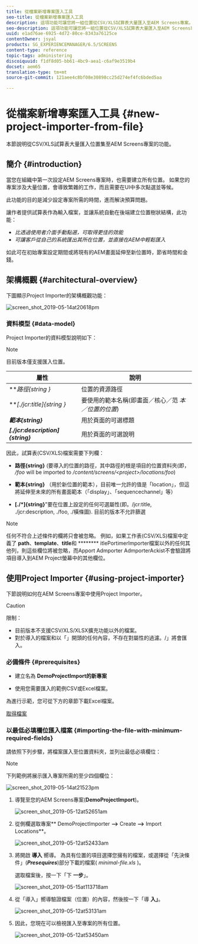 ```yaml
---
title: 從檔案新增專案匯入工具
seo-title: 從檔案新增專案匯入工具
description: 這項功能可讓您將一組位置從CSV/XLS試算表大量匯入至AEM Screens專案。
seo-description: 這項功能可讓您將一組位置從CSV/XLS試算表大量匯入至AEM Screens專案。
uuid: e1ad76ae-6925-4d72-80ce-8343a76125ce
contentOwner: jsyal
products: SG_EXPERIENCEMANAGER/6.5/SCREENS
content-type: reference
topic-tags: administering
discoiquuid: f1df8d05-bb61-4bc9-aea1-c6af9e3519b4
docset: aem65
translation-type: tm+mt
source-git-commit: 121aee4c8bf08e30898cc25d274ef4fc6bded5aa

---
```



# 從檔案新增專案匯入工具 {#new-project-importer-from-file}

本節說明從CSV/XLS試算表大量匯入位置集至AEM Screens專案的功能。

## 簡介 {#introduction}

當您在組織中第一次設定AEM Screens專案時，也需要建立所有位置。 如果您的專案涉及大量位置，會導致繁雜的工作，而且需要在UI中多次點選並等候。

此功能的目的是減少設定專案所需的時間，進而解決預算問題。

讓作者提供試算表作為輸入檔案，並讓系統自動在後端建立位置樹狀結構，此功能：

* *比透過使用者介面手動點選，可取得更佳的效能*
* *可讓客戶從自己的系統匯出其所在位置，並直接在AEM中輕鬆匯入*

如此可在初始專案設定期間或將現有的AEM畫面延伸至新位置時，節省時間和金錢。

## 架構概觀 {#architectural-overview}

下圖顯示Project Importer的架構概觀功能：

![screen_shot_2019-05-14at20618pm](assets/screen_shot_2019-05-14at20618pm.png)

### 資料模型 {#data-model}

Project Importer的資料模型說明如下：

>[!NOTE]
>
>目前版本僅支援匯入位置。

| **屬性** | **說明** |
|---|---|
| ***路徑{string *}** | 位置的資源路徑 |
| ***[./jcr:title]{string *}** | 要使用的範本名稱(即畫面／核心／范 *本／位置的位置*) |
| ***範本{string}*** | 用於頁面的可選標題 |
| ***[./jcr:description]{string}*** | 用於頁面的可選說明 |

因此，試算表(CSV/XLS)檔案需要下列欄：

* **路徑{string}** (要導入的位置的路徑，其中路徑的根是項目的位置資料夾(即， */foo* will be imported to */content/screens/&lt;project>/locations/foo*)

* **範本{string}** （用於新位置的範本），目前唯一允許的值是「location」，但這將延伸至未來的所有畫面範本（「display」、「sequencechannel」等）
* **[./*]{string}**&quot;要在位置上設定的任何可選屬性(即。/jcr:title, ./jcr:description, ./foo, ./橫條圖). 目前的版本不允許篩選

>[!NOTE]
>
>任何不符合上述條件的欄將只會被忽略。 例如，如果工作表(CSV/XLS)檔案中定義了 **path**、**template**、**title**&#x200B;和 ******** itlePortimerImporter檔案以外的任何其他列，則這些欄位將被忽略，而Apport Admporter AdmporterAckist不會驗證將項目導入到AEM Project螢幕中的其他欄位。

## 使用Project Importer {#using-project-importer}

下節說明如何在AEM Screens專案中使用Project Importer。

>[!CAUTION]
>
>限制：
>
>* 目前版本不支援CSV/XLS/XLSX擴充功能以外的檔案。
>* 對於導入的檔案和以「」開頭的任何內容，不存在對屬性的過濾。/」將會匯入。
>



### 必備條件 {#prerequisites}

* 建立名為 **DemoProjectImport的新專案**

* 使用您需要匯入的範例CSV或Excel檔案。

為進行示範，您可從下方的章節下載Excel檔案。

[取得檔案](assets/minimal-file.xls)

### 以最低必填欄位匯入檔案 {#importing-the-file-with-minimum-required-fields}

請依照下列步驟，將檔案匯入至位置資料夾，並列出最低必填欄位：

>[!NOTE]
>
>下列範例將展示匯入專案所需的至少四個欄位：

![screen_shot_2019-05-14at21523pm](assets/screen_shot_2019-05-14at21523pm.png)

1. 導覽至您的AEM Screens專案(**DemoProjectImport**)。

   ![screen_shot_2019-05-12at52651am](assets/screen_shot_2019-05-12at52651am.png)

1. 從側欄選取專案** DemoProjectImporter **—>** Create **—>** Import Locations**。

   ![screen_shot_2019-05-12at52433am](assets/screen_shot_2019-05-12at52433am.png)

1. 將開啟 **導入** 嚮導。 為具有位置的項目選擇您擁有的檔案，或選擇從「先決條件」(***Presequires***)部分下載的檔案( *minimal-file.xls* )。

   選取檔案後，按一下「下 **一步**」。

   ![screen_shot_2019-05-15at113718am](assets/screen_shot_2019-05-15at113718am.png)

1. 從「導入」嚮導驗證檔案（位置）的內容，然後按一下「導 **入」**。

   ![screen_shot_2019-05-12at53131am](assets/screen_shot_2019-05-12at53131am.png)

1. 因此，您現在可以檢視匯入至專案的所有位置。

   ![screen_shot_2019-05-12at53450am](assets/screen_shot_2019-05-12at53450am.png)

